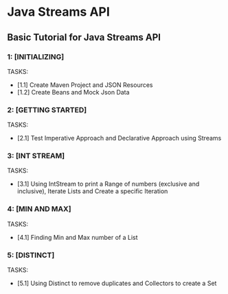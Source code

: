 # Java Streams API
## Basic Tutorial for Java Streams API

### 1: [INITIALIZING]
TASKS:
- [1.1] Create Maven Project and JSON Resources
- [1.2] Create Beans and Mock Json Data

### 2: [GETTING STARTED]
TASKS:
- [2.1] Test Imperative Approach and Declarative Approach using Streams

### 3: [INT STREAM]
TASKS:
- [3.1] Using IntStream to print a Range of numbers (exclusive and inclusive), Iterate Lists and Create a specific Iteration

### 4: [MIN AND MAX]
TASKS:
- [4.1] Finding Min and Max number of a List

### 5: [DISTINCT]
TASKS:
- [5.1] Using Distinct to remove duplicates and Collectors to create a Set